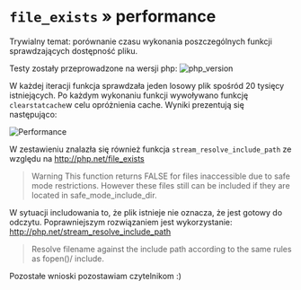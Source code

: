 # ```file_exists``` &raquo; performance

Trywialny temat: porównanie czasu wykonania poszczególnych funkcji sprawdzających dostępność pliku.

Testy zostały przeprowadzone na wersji php:
![php_version](http://q.i-systems.pl/file/71f6114b.png "php version")

W każdej iteracji funkcja sprawdzała jeden losowy plik spośród 20 tysięcy istniejących. Po każdym wykonaniu funkcji wywoływano funkcję ```clearstatcache```w celu opróżnienia cache. Wyniki prezentują się następująco:

![Performance](http://q.i-systems.pl/file/ad7c4864.png "performance")

W zestawieniu znalazła się również funkcja ```stream_resolve_include_path``` ze względu na http://php.net/file_exists

> Warning This function returns FALSE for files inaccessible due to safe mode restrictions. However these files still can be included if they are located in safe_mode_include_dir.

W sytuacji includowania to, że plik istnieje nie oznacza, że jest gotowy do odczytu. Poprawniejszym rozwiązaniem jest wykorzystanie: http://php.net/stream_resolve_include_path

> Resolve filename against the include path according to the same rules as fopen()/ include.

Pozostałe wnioski pozostawiam czytelnikom :)